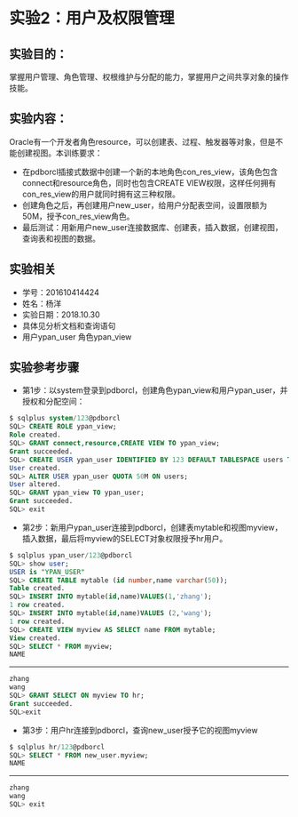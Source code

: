 # 实验2：用户及权限管理
## 实验目的：
掌握用户管理、角色管理、权根维护与分配的能力，掌握用户之间共享对象的操作技能。
## 实验内容：
Oracle有一个开发者角色resource，可以创建表、过程、触发器等对象，但是不能创建视图。本训练要求：
- 在pdborcl插接式数据中创建一个新的本地角色con_res_view，该角色包含connect和resource角色，同时也包含CREATE VIEW权限，这样任何拥有con_res_view的用户就同时拥有这三种权限。
- 创建角色之后，再创建用户new_user，给用户分配表空间，设置限额为50M，授予con_res_view角色。
- 最后测试：用新用户new_user连接数据库、创建表，插入数据，创建视图，查询表和视图的数据。
## 实验相关
- 学号：201610414424
- 姓名：杨洋
- 实验日期：2018.10.30
- 具体见分析文档和查询语句
- 用户ypan_user 角色ypan_view

## 实验参考步骤
- 第1步：以system登录到pdborcl，创建角色ypan_view和用户ypan_user，并授权和分配空间：
```sql
$ sqlplus system/123@pdborcl
SQL> CREATE ROLE ypan_view;
Role created.
SQL> GRANT connect,resource,CREATE VIEW TO ypan_view;
Grant succeeded.
SQL> CREATE USER ypan_user IDENTIFIED BY 123 DEFAULT TABLESPACE users TEMPORARY TABLESPACE temp;
User created.
SQL> ALTER USER ypan_user QUOTA 50M ON users;
User altered.
SQL> GRANT ypan_view TO ypan_user;
Grant succeeded.
SQL> exit
```

- 第2步：新用户ypan_user连接到pdborcl，创建表mytable和视图myview，插入数据，最后将myview的SELECT对象权限授予hr用户。
```sql
$ sqlplus ypan_user/123@pdborcl
SQL> show user;
USER is "YPAN_USER"
SQL> CREATE TABLE mytable (id number,name varchar(50));
Table created.
SQL> INSERT INTO mytable(id,name)VALUES(1,'zhang');
1 row created.
SQL> INSERT INTO mytable(id,name)VALUES (2,'wang');
1 row created.
SQL> CREATE VIEW myview AS SELECT name FROM mytable;
View created.
SQL> SELECT * FROM myview;
NAME
```
***
```sql
zhang
wang
SQL> GRANT SELECT ON myview TO hr;
Grant succeeded.
SQL>exit
```
- 第3步：用户hr连接到pdborcl，查询new_user授予它的视图myview
```sql
$ sqlplus hr/123@pdborcl
SQL> SELECT * FROM new_user.myview;
NAME
```
***
```sql
zhang
wang
SQL> exit
```












